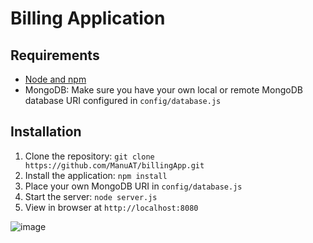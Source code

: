 # Billing Application 

## Requirements

- [Node and npm](http://nodejs.org)
- MongoDB: Make sure you have your own local or remote MongoDB database URI configured in `config/database.js`

## Installation

1. Clone the repository: `git clone https://github.com/ManuAT/billingApp.git`
2. Install the application: `npm install`
3. Place your own MongoDB URI in `config/database.js`
3. Start the server: `node server.js`
4. View in browser at `http://localhost:8080`


![image](https://user-images.githubusercontent.com/38802051/227915945-4c933aeb-84d9-47c6-94a1-5fca3bc0161d.png)


